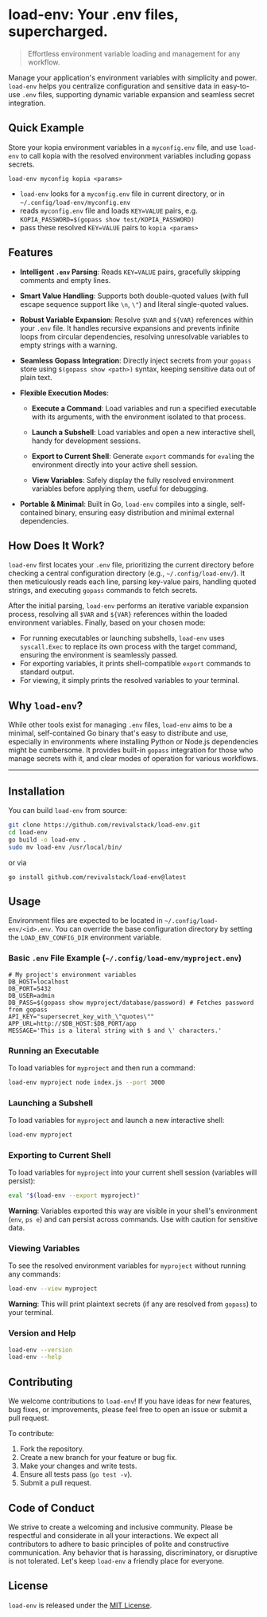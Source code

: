 # load-env: Your .env files, supercharged.

> Effortless environment variable loading and management for any workflow.

Manage your application's environment variables with simplicity and power. `load-env` helps you centralize configuration and sensitive data in easy-to-use `.env` files, supporting dynamic variable expansion and seamless secret integration.

## Quick Example

Store your kopia environment variables in a `myconfig.env` file, and use `load-env` to call kopia with the resolved environment variables including gopass secrets.

```
load-env myconfig kopia <params>
```

- `load-env` looks for a `myconfig.env` file in current directory, or in `~/.config/load-env/myconfig.env`
- reads `myconfig.env` file and loads `KEY=VALUE` pairs, e.g. `KOPIA_PASSWORD=$(gopass show test/KOPIA_PASSWORD)`
- pass these resolved `KEY=VALUE` pairs to `kopia <params>`

## Features

- **Intelligent `.env` Parsing**: Reads `KEY=VALUE` pairs, gracefully skipping comments and empty lines.
- **Smart Value Handling**: Supports both double-quoted values (with full escape sequence support like `\n`, `\"`) and literal single-quoted values.
- **Robust Variable Expansion**: Resolve `$VAR` and `${VAR}` references within your `.env` file. It handles recursive expansions and prevents infinite loops from circular dependencies, resolving unresolvable variables to empty strings with a warning.
- **Seamless Gopass Integration**: Directly inject secrets from your `gopass` store using `$(gopass show <path>)` syntax, keeping sensitive data out of plain text.
- **Flexible Execution Modes**:

  - **Execute a Command**: Load variables and run a specified executable with its arguments, with the environment isolated to that process.

  - **Launch a Subshell**: Load variables and open a new interactive shell, handy for development sessions.

  - **Export to Current Shell**: Generate `export` commands for `eval`ing the environment directly into your active shell session.

  - **View Variables**: Safely display the fully resolved environment variables before applying them, useful for debugging.

- **Portable & Minimal**: Built in Go, `load-env` compiles into a single, self-contained binary, ensuring easy distribution and minimal external dependencies.

## How Does It Work?

`load-env` first locates your `.env` file, prioritizing the current directory before checking a central configuration directory (e.g., `~/.config/load-env/`). It then meticulously reads each line, parsing key-value pairs, handling quoted strings, and executing `gopass` commands to fetch secrets.

After the initial parsing, `load-env` performs an iterative variable expansion process, resolving all `$VAR` and `${VAR}` references within the loaded environment variables. Finally, based on your chosen mode:

- For running executables or launching subshells, `load-env` uses `syscall.Exec` to replace its own process with the target command, ensuring the environment is seamlessly passed.
- For exporting variables, it prints shell-compatible `export` commands to standard output.
- For viewing, it simply prints the resolved variables to your terminal.

## Why `load-env`?

While other tools exist for managing `.env` files, `load-env` aims to be a minimal, self-contained Go binary that's easy to distribute and use, especially in environments where installing Python or Node.js dependencies might be cumbersome. It provides built-in `gopass` integration for those who manage secrets with it, and clear modes of operation for various workflows.

---

## Installation

You can build `load-env` from source:

```bash
git clone https://github.com/revivalstack/load-env.git
cd load-env
go build -o load-env .
sudo mv load-env /usr/local/bin/
```

or via

```
go install github.com/revivalstack/load-env@latest
```

## Usage

Environment files are expected to be located in `~/.config/load-env/<id>.env`.
You can override the base configuration directory by setting the `LOAD_ENV_CONFIG_DIR` environment variable.

### Basic `.env` File Example (`~/.config/load-env/myproject.env`)

```Code snippet
# My project's environment variables
DB_HOST=localhost
DB_PORT=5432
DB_USER=admin
DB_PASS=$(gopass show myproject/database/password) # Fetches password from gopass
API_KEY="supersecret_key_with_\"quotes\""
APP_URL=http://$DB_HOST:$DB_PORT/app
MESSAGE='This is a literal string with $ and \' characters.'
```

### Running an Executable

To load variables for `myproject` and then run a command:

```Bash
load-env myproject node index.js --port 3000
```

### Launching a Subshell

To load variables for `myproject` and launch a new interactive shell:

```Bash
load-env myproject
```

### Exporting to Current Shell

To load variables for `myproject` into your current shell session (variables will persist):

```Bash
eval "$(load-env --export myproject)"
```

**Warning**: Variables exported this way are visible in your shell's environment (`env`, `ps e`) and can persist across commands. Use with caution for sensitive data.

### Viewing Variables

To see the resolved environment variables for `myproject` without running any commands:

```Bash
load-env --view myproject
```

**Warning**: This will print plaintext secrets (if any are resolved from `gopass`) to your terminal.

### Version and Help

```Bash
load-env --version
load-env --help
```

## Contributing

We welcome contributions to `load-env`! If you have ideas for new features, bug fixes, or improvements, please feel free to open an issue or submit a pull request.

To contribute:

1. Fork the repository.
2. Create a new branch for your feature or bug fix.
3. Make your changes and write tests.
4. Ensure all tests pass (`go test -v`).
5. Submit a pull request.

## Code of Conduct

We strive to create a welcoming and inclusive community. Please be respectful and considerate in all your interactions. We expect all contributors to adhere to basic principles of polite and constructive communication. Any behavior that is harassing, discriminatory, or disruptive is not tolerated. Let's keep `load-env` a friendly place for everyone.

## License

`load-env` is released under the [MIT License](https://www.google.com/search?q=LICENSE).
